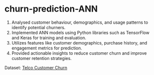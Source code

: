 # churn-prediction-ANN

1. Analysed customer behaviour, demographics, and usage patterns to identify potential churners.
2. Implemented ANN models using Python libraries such as TensorFlow and Keras for training and evaluation.
3. Utilizes features like customer demographics, purchase history, and engagement metrics for prediction.
4. Provided actionable insights to reduce customer churn and improve customer retention strategies.

Dataset: [Telco Customer Churn](https://www.kaggle.com/datasets/blastchar/telco-customer-churn/data)
